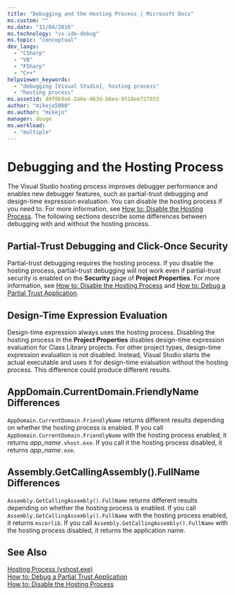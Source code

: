 ```yaml
---
title: "Debugging and the Hosting Process | Microsoft Docs"
ms.custom: ""
ms.date: "11/04/2016"
ms.technology: "vs-ide-debug"
ms.topic: "conceptual"
dev_langs: 
  - "CSharp"
  - "VB"
  - "FSharp"
  - "C++"
helpviewer_keywords: 
  - "debugging [Visual Studio], hosting process"
  - "hosting process"
ms.assetid: d0f0b9a6-2a6e-463d-b6ea-9518ee727933
author: "mikejo5000"
ms.author: "mikejo"
manager: douge
ms.workload: 
  - "multiple"
---
```

# Debugging and the Hosting Process
The Visual Studio hosting process improves debugger performance and enables new debugger features, such as partial-trust debugging and design-time expression evaluation. You can disable the hosting process if you need to. For more information, see [How to: Disable the Hosting Process](../ide/how-to-disable-the-hosting-process.md). The following sections describe some differences between debugging with and without the hosting process.  
  
## Partial-Trust Debugging and Click-Once Security  
 Partial-trust debugging requires the hosting process. If you disable the hosting process, partial-trust debugging will not work even if partial-trust security is enabled on the **Security** page of **Project Properties**. For more information, see [How to: Disable the Hosting Process](../ide/how-to-disable-the-hosting-process.md) and [How to: Debug a Partial Trust Application](../debugger/how-to-debug-a-partial-trust-application.md).  
  
## Design-Time Expression Evaluation  
 Design-time expression always uses the hosting process. Disabling the hosting process in the **Project Properties** disables design-time expression evaluation for Class Library projects. For other project types, design-time expression evaluation is not disabled. Instead, Visual Studio starts the actual executable and uses it for design-time evaluation without the hosting process. This difference could produce different results.  
  
## AppDomain.CurrentDomain.FriendlyName Differences  
 `AppDomain.CurrentDomain.FriendlyName` returns different results depending on whether the hosting process is enabled. If you call `AppDomain.CurrentDomain.FriendlyName` with the hosting process enabled, it returns *app_name*`.vhost.exe`. If you call it the hosting process disabled, it returns *app_name*`.exe`.  
  
## Assembly.GetCallingAssembly().FullName Differences  
 `Assembly.GetCallingAssembly().FullName` returns different results depending on whether the hosting process is enabled. If you call `Assembly.GetCallingAssembly().FullName` with the hosting process enabled, it returns `mscorlib`. If you call `Assembly.GetCallingAssembly().FullName` with the hosting process disabled, it returns the application name.  
  
## See Also  
 [Hosting Process (vshost.exe)](../ide/hosting-process-vshost-exe.md)   
 [How to: Debug a Partial Trust Application](../debugger/how-to-debug-a-partial-trust-application.md)   
 [How to: Disable the Hosting Process](../ide/how-to-disable-the-hosting-process.md)